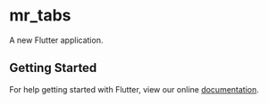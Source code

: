 # mr_tabs

A new Flutter application.

## Getting Started

For help getting started with Flutter, view our online
[documentation](https://flutter.io/).
